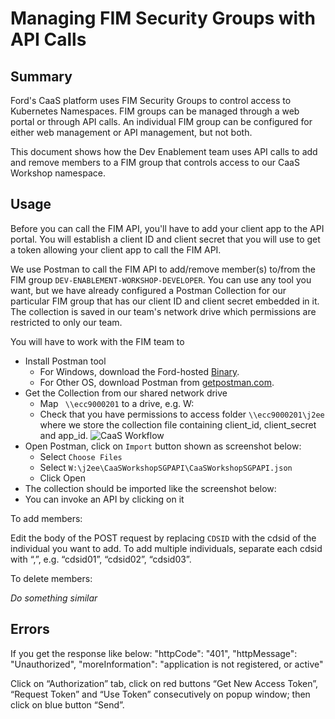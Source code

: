 # Managing FIM Security Groups with API Calls

## Summary

Ford's CaaS platform uses FIM Security Groups to control access to Kubernetes Namespaces. FIM groups can be managed through a web portal or through API calls. An individual FIM group can be configured for either web management or API management, but not both.

This document shows how the Dev Enablement team uses API calls to add and remove members to a FIM group that controls access to our CaaS Workshop namespace.

## Usage
Before you can call the FIM API, you'll have to add your client app to the API portal. You will establish a client ID and client secret that you will use to get a token allowing your client app to call the FIM API.

We use Postman to call the FIM API to add/remove member(s) to/from the FIM group `DEV-ENABLEMENT-WORKSHOP-DEVELOPER`. You can use any tool you want, but we have already configured a Postman Collection for our particular FIM group that has our client ID and client secret embedded in it. The collection is saved in our team's network drive which permissions are restricted to only our team.

You will have to work with the FIM team to

- Install Postman tool
  - For Windows, download the Ford-hosted [Binary](https://it2.spt.ford.com/sites/WebCOE/Docs/Downloads/Web%20Components/Postman-win64-7.14.0-Setup.exe).
  - For Other OS, download Postman from [getpostman.com](https://www.getpostman.com/).
- Get the Collection from our shared network drive
  - Map ` \\ecc9000201` to a drive, e.g. W:
  - Check that you have permissions to access folder `\\ecc9000201\j2ee` where we store the collection file containing client_id, client_secret and app_id.
  ![CaaS Workflow](https://github.ford.com/jchen45/caas-workshop/blob/master/images/ShareDrive.png)
- Open Postman, click on `Import` button shown as screenshot below:
  - Select `Choose Files`
  - Select `W:\j2ee\CaaSWorkshopSGPAPI\CaaSWorkshopSGPAPI.json`
  - Click Open
- The collection should be imported like the screenshot below:
- You can invoke an API by clicking on it

To add members:

Edit the body of the POST request by replacing `CDSID` with the cdsid of the individual you want to add. To add multiple individuals, separate each cdsid with “,”, e.g. “cdsid01”, “cdsid02”, “cdsid03”.

To delete members:

*Do something similar*

## Errors

If you get the response like below:
    "httpCode": "401",
    "httpMessage": "Unauthorized",
"moreInformation": "application is not registered, or active"

Click on “Authorization” tab, click on red buttons “Get New Access Token”, “Request Token” and “Use Token” consecutively on popup window; then click on blue button “Send”.
